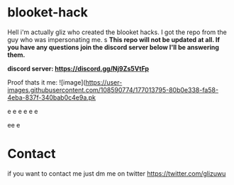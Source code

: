 # blooket-hack

Hell i'm actually gliz who created the blooket hacks. I got the repo from the guy who was impersonating me. 
s
**This repo will not be updated at all. If you have any questions join the discord server below I'll be answering them.**

**discord server: https://discord.gg/Nj9Zs5VtFp**

Proof thats it me: ![image](https://user-images.githubusercontent.com/108590774/177013795-80b0e338-fa58-4eba-837f-340bab0c4e9a.pk

e
e
e
e
e
e

ee
e



# Contact

if you want to contact me just dm me on twitter https://twitter.com/glizuwu
